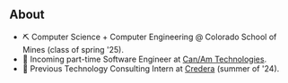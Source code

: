 ## About
- ⛏️ Computer Science + Computer Engineering @ Colorado School of Mines (class of spring '25).
- 🚀 Incoming part-time Software Engineer at [Can/Am Technologies](https://canamtechnologies.com/). 
- 📆 Previous Technology Consulting Intern at [Credera](https://www.credera.com/) (summer of '24).
